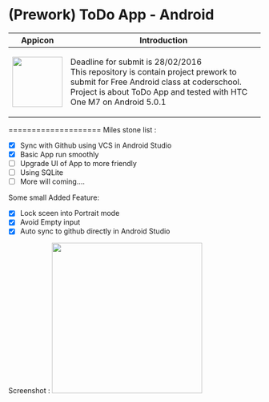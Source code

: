 # (Prework) ToDo App - Android
Appicon | Introduction
------------ | -------------
<img width="100px" src="http://vanhensy.com/img/todo-icon.png"/> | <p>Deadline for submit is 28/02/2016<br/> This repository is contain project prework to submit for Free Android class at coderschool. Project is about ToDo App and tested with HTC One M7 on Android 5.0.1</p>




====================
Miles stone list : 

- [x] Sync with Github using VCS in Android Studio 
- [x] Basic App run smoothly 
- [ ] Upgrade UI of App to more friendly 
- [ ] Using SQLite 
- [ ] More will coming....

Some small Added Feature: 

- [x] Lock sceen into Portrait mode
- [x] Avoid Empty input 
- [x] Auto sync to github directly in Android Studio

Screenshot : <img width="300px" src="http://vanhensy.com/img/screenshot-1.png"/>


